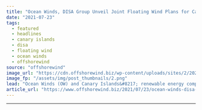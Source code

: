 ```yaml
---
title: "Ocean Winds, DISA Group Unveil Joint Floating Wind Plans for Canary Islands"
date: "2021-07-23"
tags: 
  - featured
  - headlines
  - canary islands
  - disa
  - floating wind
  - ocean winds
  - offshorewind
source: "offshorewind"
image_url: "https://cdn.offshorewind.biz/wp-content/uploads/sites/2/2020/07/27102943/WindFloat-Atlantic-Fully-Up-and-Running.png"
image_fp: "/assets/img/post_thumbnails/2.png"
lead: "Ocean Winds (OW) and Canary Islands&#8217; renewable energy company DISA Group have partnered to"
article_url: "https://www.offshorewind.biz/2021/07/23/ocean-winds-disa-group-unveil-joint-floating-wind-plans-for-canary-islands/"
---
```


---
